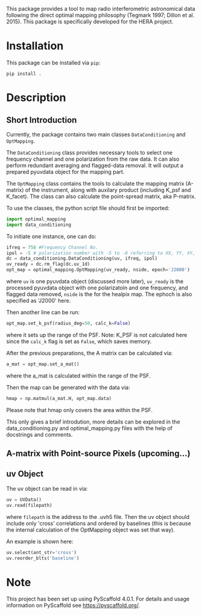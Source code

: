 This package provides a tool to map radio interferometric astronomical data
following the direct optimal mapping philosophy (Tegmark 1997; Dillon et al. 2015). This package is specifically developed
for the HERA project.

Installation
===========

This package can be installed via `pip`:
```
pip install .
```

Description
===========

## Short Introduction

Currently, the package contains two main classes `DataConditioning` and `OptMapping`.

The `DataConditioning` class provides necessary tools to select one frequency channel
and one polarization from the raw data. It can also perform redundant averaging and 
flagged-data removal. It will output a prepared pyuvdata object for the mapping part.

The `OptMapping` class contains the tools to calculate the mapping matrix (A-matrix) of
the instrument, along with auxilary product (including K_psf and K_facet). The class can
also calculate the point-spread matrix, aka P-matrix.

To use the classes, the python script file should first be imported:

```python
import optimal_mapping
import data_conditioning
```

To initiate one instance, one can do:

```python
ifreq = 758 #Frequency Channel No.
ipol = -5 # polarization number with -5 to -8 referring to XX, YY, XY, YX
dc = data_conditioning.DataConditioning(uv, ifreq, ipol)
uv_ready = dc.rm_flag(dc.uv_1d)
opt_map = optimal_mapping.OptMapping(uv_ready, nside, epoch='J2000')
```

where `uv` is one pyuvdata object (discussed more later),
`uv_ready` is the processed pyuvdata object with one polarizatoin and one frequency, and 
flagged data removed, `nside` is the for the healpix map. The ephoch is also specified as 
'J2000' here.

Then another line can be run:

```python
opt_map.set_k_psf(radius_deg=50, calc_k=False)
```

where it sets up the range of the PSF. Note: K_PSF is not calculated here since
the `calc_k` flag is set as `False`, which saves memory.

After the previous preparations, the A matrix can be calculated via:

```python
a_mat = opt_map.set_a_mat()
```

where the a_mat is calculated within the range of the PSF.

Then the map can be generated with the data via:

```python
hmap = np.matmul(a_mat.H, opt_map.data)
```

Please note that hmap only covers the area within the PSF.

This only gives a brief introdution, more details can be explored in the data_conditioning.py 
and optimal_mapping.py files with the help of docstrings and comments.

## A-matrix with Point-source Pixels (upcoming...)

## uv Object
The uv object can be read in via:

```python
uv = UVData()
uv.read(filepath)
```
where `filepath` is the address to the .uvh5 file.
Then the uv object should include only 'cross' correlations and ordered
by baselines (this is because the internal calculation of the OptMapping object was set that way). 

An example is shown here:

```python
uv.select(ant_str='cross')
uv.reorder_blts('baseline')
```

Note
====

This project has been set up using PyScaffold 4.0.1. For details and usage
information on PyScaffold see https://pyscaffold.org/.
